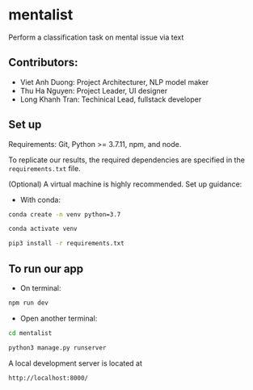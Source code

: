 # mentalist
Perform a classification task on mental issue via text

## Contributors:
* Viet Anh Duong: Project Architecturer, NLP model maker
* Thu Ha Nguyen: Project Leader, UI designer
* Long Khanh Tran: Techinical Lead, fullstack developer

## Set up
Requirements: Git, Python >= 3.7.11, npm, and node.

To replicate our results, the required dependencies are specified in the `requirements.txt` file.

(Optional) A virtual machine is highly recommended. Set up guidance:
* With conda:
```bash
conda create -n venv python=3.7
```
```bash
conda activate venv
```
```bash
pip3 install -r requirements.txt
```

## To run our app
* On terminal:
```bash
npm run dev
```
* Open another terminal:
```bash
cd mentalist
```
```bash
python3 manage.py runserver
```
A local development server is located at
```bash
http://localhost:8000/
```